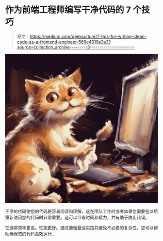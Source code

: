 # 作为前端工程师编写干净代码的 7 个技巧

> 原文：<https://medium.com/geekculture/7-tips-for-writing-clean-code-as-a-frontend-engineer-569c4919a3a3?source=collection_archive---------3----------------------->

![](img/7ba584a830fcce003dca30622b0be0b3.png)

干净的代码使您的代码更容易阅读和理解，这在团队工作时或者如果您需要在以后重新访问您的代码时非常重要。这可以节省时间和精力，并有助于防止错误。

它通常效率更高，性能更好。通过遵循最佳实践并避免不必要的复杂性，您可以帮助确保您的代码高效运行…